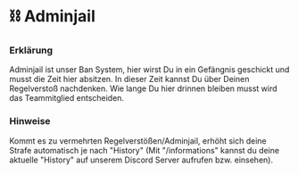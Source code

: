 # ⛓ Adminjail

### Erklärung <a href="#0-toc-title" id="0-toc-title"></a>

Adminjail ist unser Ban System, hier wirst Du in ein Gefängnis geschickt und musst die Zeit hier absitzen. In dieser Zeit kannst Du über Deinen Regelverstoß nachdenken. Wie lange Du hier drinnen bleiben musst wird das Teammitglied entscheiden.

### Hinweise

Kommt es zu vermehrten Regelverstößen/Adminjail, erhöht sich deine Strafe automatisch je nach "History" (Mit "/informations" kannst du deine aktuelle "History" auf unserem Discord Server aufrufen bzw. einsehen).
